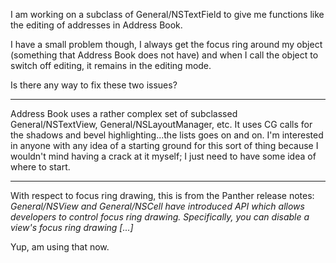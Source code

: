 I am working on a subclass of General/NSTextField to give me functions like the editing of addresses in Address Book. 

I have a small problem though, I always get the focus ring around my object (something that Address Book does not have) and when I call the object to switch off editing, it remains in the editing mode. 

Is there any way to fix these two issues?

----

Address Book uses a rather complex set of subclassed General/NSTextView, General/NSLayoutManager, etc. It uses CG calls for the shadows and bevel highlighting...the lists goes on and on. I'm interested in anyone with any idea of a starting ground for this sort of thing because I wouldn't mind having a crack at it myself; I just need to have some idea of where to start.

----

With respect to focus ring drawing, this is from the Panther release notes: *General/NSView and General/NSCell have introduced API which allows developers to control focus ring drawing. Specifically, you can disable a view's focus ring drawing [...]*

Yup, am using that now.